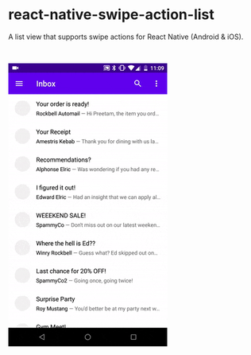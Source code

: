 # react-native-swipe-action-list

A list view that supports swipe actions for React Native (Android &amp; iOS).

<br />

![demo gif](docs/demo.gif)

